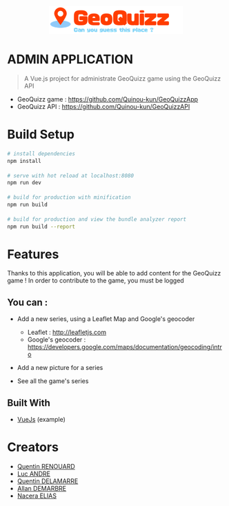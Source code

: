 <p align="center"><img src="https://raw.githubusercontent.com/lucandreiut/GeoQuizzAdmin/develop/src/assets/logo/logo.png"/></p>

# ADMIN APPLICATION

> A Vue.js project for administrate GeoQuizz game using the GeoQuizz API

  - GeoQuizz game : https://github.com/Quinou-kun/GeoQuizzApp
  - GeoQuizz API : https://github.com/Quinou-kun/GeoQuizzAPI

# Build Setup

``` bash
# install dependencies
npm install

# serve with hot reload at localhost:8080
npm run dev

# build for production with minification
npm run build

# build for production and view the bundle analyzer report
npm run build --report
```

# Features

Thanks to this application, you will be able to add content for the GeoQuizz game ! 
In order to contribute to the game, you must be logged

## You can :
- Add a new series, using a Leaflet Map and Google's geocoder
  - Leaflet : http://leafletjs.com
  - Google's geocoder : https://developers.google.com/maps/documentation/geocoding/intro

- Add a new picture for a series
- See all the game's series

## Built With

* [VueJs](https://github.com/vuejs/vue) (example)

# Creators

* [Quentin RENOUARD](https://github.com/Quinou-kun)
* [Luc ANDRE](https://github.com/lucandreiut)
* [Quentin DELAMARRE](https://github.com/windos757)
* [Allan DEMARBRE](https://github.com/demarbre1u)
* [Nacera ELIAS](https://github.com/EliasNacera)

